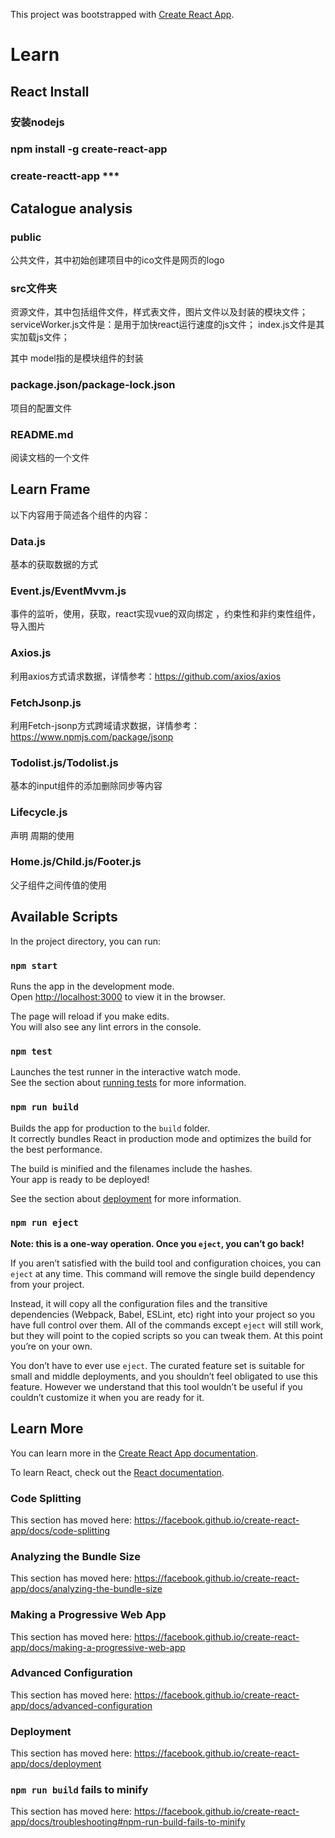 This project was bootstrapped with [Create React App](https://github.com/facebook/create-react-app).

# Learn

## React Install

### 安装nodejs

### npm install -g create-react-app

### create-reactt-app ***

## Catalogue analysis

### public

公共文件，其中初始创建项目中的ico文件是网页的logo

### src文件夹

资源文件，其中包括组件文件，样式表文件，图片文件以及封装的模块文件；
serviceWorker.js文件是：是用于加快react运行速度的js文件；
index.js文件是其实加载js文件；

其中 model指的是模块组件的封装

### package.json/package-lock.json

项目的配置文件

### README.md

阅读文档的一个文件

## Learn  Frame

以下内容用于简述各个组件的内容：


### Data.js

基本的获取数据的方式

### Event.js/EventMvvm.js

事件的监听，使用，获取，react实现vue的双向绑定 ，约束性和非约束性组件，导入图片


### Axios.js

利用axios方式请求数据，详情参考：https://github.com/axios/axios

### FetchJsonp.js

利用Fetch-jsonp方式跨域请求数据，详情参考：https://www.npmjs.com/package/jsonp

### Todolist.js/Todolist.js

基本的input组件的添加删除同步等内容

### Lifecycle.js

声明 周期的使用

### Home.js/Child.js/Footer.js

父子组件之间传值的使用

## Available Scripts

In the project directory, you can run:

### `npm start`

Runs the app in the development mode.<br>
Open [http://localhost:3000](http://localhost:3000) to view it in the browser.

The page will reload if you make edits.<br>
You will also see any lint errors in the console.

### `npm test`

Launches the test runner in the interactive watch mode.<br>
See the section about [running tests](https://facebook.github.io/create-react-app/docs/running-tests) for more information.

### `npm run build`

Builds the app for production to the `build` folder.<br>
It correctly bundles React in production mode and optimizes the build for the best performance.

The build is minified and the filenames include the hashes.<br>
Your app is ready to be deployed!

See the section about [deployment](https://facebook.github.io/create-react-app/docs/deployment) for more information.

### `npm run eject`

**Note: this is a one-way operation. Once you `eject`, you can’t go back!**

If you aren’t satisfied with the build tool and configuration choices, you can `eject` at any time. This command will remove the single build dependency from your project.

Instead, it will copy all the configuration files and the transitive dependencies (Webpack, Babel, ESLint, etc) right into your project so you have full control over them. All of the commands except `eject` will still work, but they will point to the copied scripts so you can tweak them. At this point you’re on your own.

You don’t have to ever use `eject`. The curated feature set is suitable for small and middle deployments, and you shouldn’t feel obligated to use this feature. However we understand that this tool wouldn’t be useful if you couldn’t customize it when you are ready for it.

## Learn More

You can learn more in the [Create React App documentation](https://facebook.github.io/create-react-app/docs/getting-started).

To learn React, check out the [React documentation](https://reactjs.org/).

### Code Splitting

This section has moved here: https://facebook.github.io/create-react-app/docs/code-splitting

### Analyzing the Bundle Size

This section has moved here: https://facebook.github.io/create-react-app/docs/analyzing-the-bundle-size

### Making a Progressive Web App

This section has moved here: https://facebook.github.io/create-react-app/docs/making-a-progressive-web-app

### Advanced Configuration

This section has moved here: https://facebook.github.io/create-react-app/docs/advanced-configuration

### Deployment

This section has moved here: https://facebook.github.io/create-react-app/docs/deployment

### `npm run build` fails to minify

This section has moved here: https://facebook.github.io/create-react-app/docs/troubleshooting#npm-run-build-fails-to-minify
